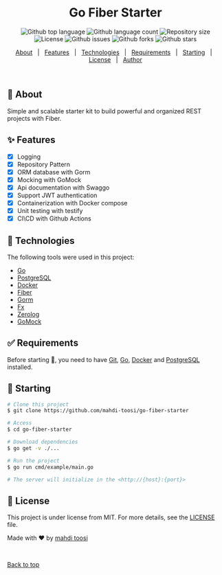 <h1 align="center">Go Fiber Starter</h1>

<p align="center">
  <img alt="Github top language" src="https://img.shields.io/github/languages/top/mahdi-toosi/go-fiber-starter?color=56BEB8">

  <img alt="Github language count" src="https://img.shields.io/github/languages/count/mahdi-toosi/go-fiber-starter?color=56BEB8">

  <img alt="Repository size" src="https://img.shields.io/github/repo-size/mahdi-toosi/go-fiber-starter?color=56BEB8">

  <img alt="License" src="https://img.shields.io/github/license/mahdi-toosi/go-fiber-starter?color=56BEB8">

  <img alt="Github issues" src="https://img.shields.io/github/issues/mahdi-toosi/go-fiber-starter?color=56BEB8" />

  <img alt="Github forks" src="https://img.shields.io/github/forks/mahdi-toosi/go-fiber-starter?color=56BEB8" />

  <img alt="Github stars" src="https://img.shields.io/github/stars/mahdi-toosi/go-fiber-starter?color=56BEB8" />
</p>

<!-- Status -->

<!-- <h4 align="center">
	🚧  Go Fiber Starter 🚀 Under construction...  🚧
</h4>

<hr> -->

<p align="center">
  <a href="#dart-about">About</a> &#xa0; | &#xa0; 
  <a href="#sparkles-features">Features</a> &#xa0; | &#xa0;
  <a href="#rocket-technologies">Technologies</a> &#xa0; | &#xa0;
  <a href="#white_check_mark-requirements">Requirements</a> &#xa0; | &#xa0;
  <a href="#checkered_flag-starting">Starting</a> &#xa0; | &#xa0;
  <a href="#memo-license">License</a> &#xa0; | &#xa0;
  <a href="https://github.com/bangadam" target="_blank">Author</a>
</p>

<br>

## :dart: About

Simple and scalable starter kit to build powerful and organized REST projects with Fiber.

## :sparkles: Features

- [x] Logging
- [x] Repository Pattern
- [x] ORM database with Gorm
- [x] Mocking with GoMock
- [x] Api documentation with Swaggo
- [x] Support JWT authentication
- [x] Containerization with Docker compose
- [x] Unit testing with testify
- [x] CI\CD with Github Actions

## :rocket: Technologies

The following tools were used in this project:

- [Go](https://go.dev)
- [PostgreSQL](https://www.postgresql.org)
- [Docker](https://www.docker.com/)
- [Fiber](https://github.com/gofiber/fiber)
- [Gorm](https://gorm.io)
- [Fx](https://github.com/uber-go/fx)
- [Zerolog](https://github.com/rs/zerolog)
- [GoMock](https://github.com/golang/mock)

## :white_check_mark: Requirements

Before starting :checkered_flag:, you need to have [Git](https://git-scm.com), [Go](https://go.dev), [Docker](https://www.docker.com/) and [PostgreSQL](https://www.postgresql.org) installed.

## :checkered_flag: Starting

```bash
# Clone this project
$ git clone https://github.com/mahdi-toosi/go-fiber-starter

# Access
$ cd go-fiber-starter

# Download dependencies
$ go get -v ./...

# Run the project
$ go run cmd/example/main.go

# The server will initialize in the <http://{host}:{port}>
```

## :memo: License

This project is under license from MIT. For more details, see the [LICENSE](LICENSE) file.

Made with :heart: by <a href="https://github.com/mahdi-toosi" target="_blank">mahdi toosi</a>

&#xa0;

<a href="#top">Back to top</a>
